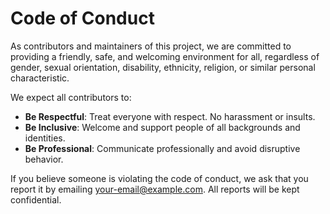 # Code of Conduct

As contributors and maintainers of this project, we are committed to providing a friendly, safe, and welcoming environment for all, regardless of gender, sexual orientation, disability, ethnicity, religion, or similar personal characteristic.

We expect all contributors to:

- **Be Respectful**: Treat everyone with respect. No harassment or insults.
- **Be Inclusive**: Welcome and support people of all backgrounds and identities.
- **Be Professional**: Communicate professionally and avoid disruptive behavior.

If you believe someone is violating the code of conduct, we ask that you report it by emailing [your-email@example.com](mailto:your-email@example.com). All reports will be kept confidential.
